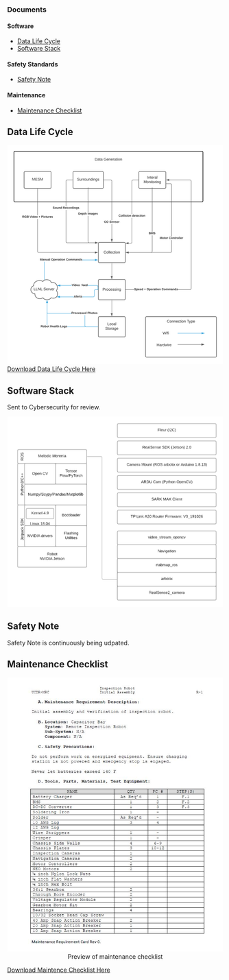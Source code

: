 
### Documents
   <!-- <summary>Documents List</summary> -->
#### Software
<ul>
<li><a href="https://mesmerizing-engineers.github.io/MESMerizing-Engineers/docs/documentation#DataLifeCycle">Data Life Cycle</a></li>
<li><a href="https://mesmerizing-engineers.github.io/MESMerizing-Engineers/docs/documentation#SoftwareStack">Software Stack</a></li>
</ul>

#### Safety Standards

<ul>
<li><a href="https://mesmerizing-engineers.github.io/MESMerizing-Engineers/docs/documentation#SafetyNote">Safety Note</a></li>
</ul>

#### Maintenance 

<ul>
<li><a href="https://mesmerizing-engineers.github.io/MESMerizing-Engineers/docs/documentation#Maintenance">Maintenance Checklist</a></li>
</ul>



<div id="DLC"></div>

## Data Life Cycle
<center>
  <img src="photos/Data Life Cycle Diagram.png" />
</center>
<a href="Data_Life_Cycle__V2.pdf">Download Data Life Cycle Here</a>
  </div>
  
<div id="SoftwareStack"></div>

## Software Stack
Sent to Cybersecurity for review.
<center>
  <img src="photos/Software Stack BD.png" />
</center>

<div id="SafetyNote"></div>

## Safety Note
Safety Note is continuously being udpated.

<div id="Maintenance"></div>

## Maintenance Checklist

<p align="center">
<img src="photos/maintenanceCL.jpg" /><br>
Preview of maintenance checklist
</p>

<a href="UCDR_R1.pdf">Download Maintence Checklist Here</a>


